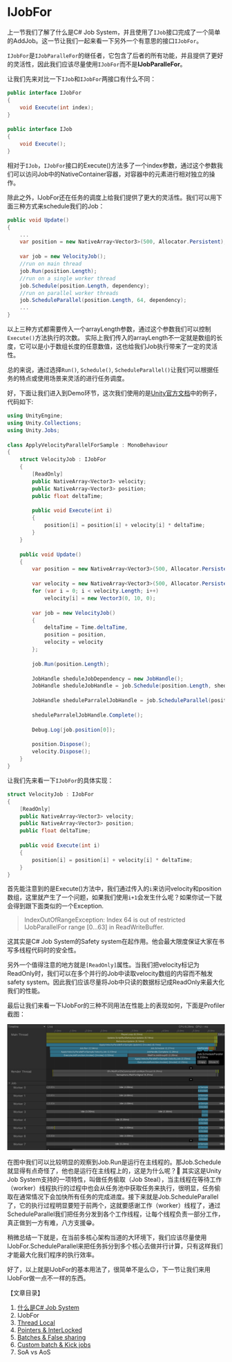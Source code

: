 # IJobFor

上一节我们了解了什么是C# Job System，并且使用了``IJob``接口完成了一个简单的AddJob。这一节让我们一起来看一下另外一个有意思的接口``IJobFor``。

``IJobFor``是``IJobParalleFor``的继任者，它包含了后者的所有功能，并且提供了更好的灵活性，因此我们应该尽量使用``IJobFor``而不是**IJobParalleFor**。

让我们先来对比一下``IJob``和``IJobFor``两接口有什么不同：

```C#
public interface IJobFor
{
    void Execute(int index);
}

public interface IJob
{
    void Execute();
}
```

相对于``IJob``，``IJobFor``接口的Execute()方法多了一个index参数，通过这个参数我们可以访问Job中的NativeContainer容器，对容器中的元素进行相对独立的操作。

除此之外，IJobFor还在任务的调度上给我们提供了更大的灵活性。我们可以用下面三种方式来schedule我们的Job：

```C#
public void Update()
{
    ...
    var position = new NativeArray<Vector3>(500, Allocator.Persistent);

    var job = new VelocityJob();
    //run on main thread
    job.Run(position.Length);
    //run on a single worker thread
    job.Schedule(position.Length, dependency);
    //run on parallel worker threads
    job.ScheduleParallel(position.Length, 64, dependency);
    ...
}
```

以上三种方式都需要传入一个arrayLength参数，通过这个参数我们可以控制``Execute()``方法执行的次数。
实际上我们传入的arrayLength不一定就是数组的长度，它可以是小于数组长度的任意数值，这也给我们Job执行带来了一定的灵活性。

总的来说，通过选择``Run()``, ``Schedule()``, ``ScheduleParallel()``让我们可以根据任务的特点或使用场景来灵活的进行任务调度。

好，下面让我们进入到Demo环节，这次我们使用的是[Unity官方文档](https://docs.unity3d.com/ScriptReference/Unity.Jobs.IJobFor.html)中的例子，代码如下:

```C#
using UnityEngine;
using Unity.Collections;
using Unity.Jobs;

class ApplyVelocityParallelForSample : MonoBehaviour
{
    struct VelocityJob : IJobFor
    {
        [ReadOnly]
        public NativeArray<Vector3> velocity;
        public NativeArray<Vector3> position;
        public float deltaTime;

        public void Execute(int i)
        {
            position[i] = position[i] + velocity[i] * deltaTime;
        }
    }

    public void Update()
    {
        var position = new NativeArray<Vector3>(500, Allocator.Persistent);

        var velocity = new NativeArray<Vector3>(500, Allocator.Persistent);
        for (var i = 0; i < velocity.Length; i++)
            velocity[i] = new Vector3(0, 10, 0);

        var job = new VelocityJob()
        {
            deltaTime = Time.deltaTime,
            position = position,
            velocity = velocity
        };

        job.Run(position.Length);

        JobHandle sheduleJobDependency = new JobHandle();
        JobHandle sheduleJobHandle = job.Schedule(position.Length, sheduleJobDependency);

        JobHandle sheduleParralelJobHandle = job.ScheduleParallel(position.Length, 64, sheduleJobHandle);

        sheduleParralelJobHandle.Complete();

        Debug.Log(job.position[0]);

        position.Dispose();
        velocity.Dispose();
    }
}
```

让我们先来看一下``IJobFor``的具体实现：

```C#
struct VelocityJob : IJobFor
{
    [ReadOnly]
    public NativeArray<Vector3> velocity;
    public NativeArray<Vector3> position;
    public float deltaTime;

    public void Execute(int i)
    {
        position[i] = position[i] + velocity[i] * deltaTime;
    }
}
```

首先能注意到的是Execute()方法中，我们通过传入的``i``来访问velocity和position数组，这里就产生了一个问题，如果我们使用``i+1``会发生什么呢？如果你试一下就会得到跟下面类似的一个Exception.

>IndexOutOfRangeException: Index 64 is out of restricted IJobParallelFor range [0...63] in ReadWriteBuffer.

这其实是C# Job System的Safety system在起作用。他会最大限度保证大家在书写多线程代码时的安全性。

另外一个值得注意的地方就是``[ReadOnly]``属性。当我们把velocity标记为ReadOnly时，我们可以在多个并行的Job中读取velocity数组的内容而不触发safety system。因此我们应该尽量将Job中只读的数据标记成ReadOnly来最大化我们的性能。

最后让我们来看一下IJobFor的三种不同用法在性能上的表现如何，下面是Profiler截图：

![sample profiler](imgs/ijobfor/ijobfor-sample-profiler.png)

在图中我们可以比较明显的观察到Job.Run是运行在主线程的。那Job.Schedule就显得有点奇怪了，他也是运行在主线程上的，这是为什么呢？🤔 其实这是Unity Job System支持的一项特性，叫做任务偷取（Job Steal），当主线程在等待工作（worker）线程执行的过程中也会从任务池中获取任务来执行，很明显，任务偷取在通常情况下会加快所有任务的完成进度。接下来就是Job.ScheduleParallel了，它的执行过程明显要短于前两个，这就要感谢工作（worker）线程了，通过ScheduleParallel我们把任务分发到各个工作线程，让每个线程负责一部分工作，真正做到一方有难，八方支援😁。

稍微总结一下就是，在当前多核心架构当道的大环境下，我们应该尽量使用IJobFor.ScheduleParallel来把任务拆分到多个核心去做并行计算，只有这样我们才能最大化我们程序的执行效率。

好了，以上就是IJobFor的基本用法了，很简单不是么😉，下一节让我们来用IJobFor做一点不一样的东西。

【文章目录】

1. [什么是C# Job System](https://developer.unity.cn/projects/61f68b70edbc2a16f7df9e83)
2. IJobFor
3. [Thread Local](https://developer.unity.cn/projects/61f9e8f0edbc2a16f7dfd115)
4. [Pointers & InterLocked](https://developer.unity.cn/projects/61fa9ecdedbc2a16f7dfe0f6)
5. [Batches & False sharing](https://developer.unity.cn/projects/61fc0a73edbc2a001cf954a3)
6. [Custom batch & Kick jobs](https://developer.unity.cn/projects/61fdd19eedbc2a16f7e01124)
7. SoA vs AoS
